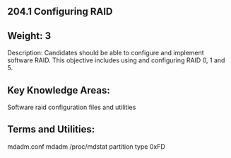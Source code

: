 ## 204.1 Configuring RAID

Weight: 3
---------

Description: Candidates should be able to configure and implement software RAID. This objective includes using and configuring RAID 0, 1 and 5.


Key Knowledge Areas:
--------------------

Software raid configuration files and utilities

Terms and Utilities:
--------------------

mdadm.conf
mdadm
/proc/mdstat
partition type 0xFD